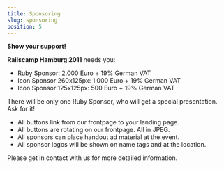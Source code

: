 ```yaml
---
title: Sponsoring
slug: sponsoring
position: 5
---
```


__Show your support!__

__Railscamp Hamburg 2011__ needs you:

* Ruby Sponsor: 2.000 Euro + 19% German VAT
* Icon Sponsor 260x125px: 1.000 Euro + 19% German VAT
* Icon Sponsor 125x125px: 500 Euro + 19% German VAT

There will be only one Ruby Sponsor, who will get a special presentation. Ask for it!

* All buttons link from our frontpage to your landing page.
* All buttons are rotating on our frontpage. All in JPEG.
* All sponsors can place handout ad material at the event.
* All sponsor logos will be shown on name tags and at the location.

Please get in contact with us for more detailed information.
